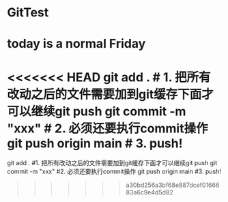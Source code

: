 # GitTest
# today is a normal Friday

<<<<<<< HEAD
git add . # 1. 把所有改动之后的文件需要加到git缓存下面才可以继续git push
git commit -m "xxx"  # 2. 必须还要执行commit操作
git push origin main # 3. push!
=======
git add . #1. 把所有改动之后的文件需要加到git缓存下面才可以继续git push
git commit -m "xxx"  #2. 必须还要执行commit操作
git push origin main #3. push!
>>>>>>> a30bd256a3bf68e887dcef0166683a6c9e4d5d82


